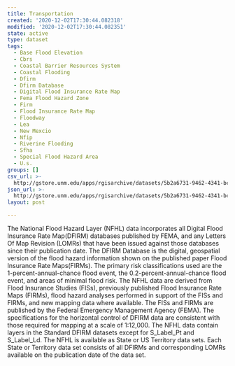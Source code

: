 ```yaml
---
title: Transportation
created: '2020-12-02T17:30:44.082318'
modified: '2020-12-02T17:30:44.082351'
state: active
type: dataset
tags:
  - Base Flood Elevation
  - Cbrs
  - Coastal Barrier Resources System
  - Coastal Flooding
  - Dfirm
  - Dfirm Database
  - Digital Flood Insurance Rate Map
  - Fema Flood Hazard Zone
  - Firm
  - Flood Insurance Rate Map
  - Floodway
  - Lea
  - New Mexcio
  - Nfip
  - Riverine Flooding
  - Sfha
  - Special Flood Hazard Area
  - U.s.
groups: []
csv_url: >-
  http://gstore.unm.edu/apps/rgisarchive/datasets/5b2a6731-9462-4341-bcd7-7da75ed44654/s_transport_ln.derived.csv
json_url: >-
  http://gstore.unm.edu/apps/rgisarchive/datasets/5b2a6731-9462-4341-bcd7-7da75ed44654/s_transport_ln.derived.json
layout: post

---
```

The National Flood Hazard Layer (NFHL) data incorporates all Digital Flood Insurance Rate Map(DFIRM) databases published by FEMA, and any Letters Of Map Revision (LOMRs) that have been issued against those databases since their publication date. The DFIRM Database is the digital, geospatial version of the flood hazard information shown on the published paper Flood Insurance Rate Maps(FIRMs). The primary risk classifications used are the 1-percent-annual-chance flood event, the 0.2-percent-annual-chance flood event, and areas of minimal flood risk. The NFHL data are derived from Flood Insurance Studies (FISs), previously published Flood Insurance Rate Maps (FIRMs), flood hazard analyses performed in support of the FISs and FIRMs, and new mapping data where available. The FISs and FIRMs are published by the Federal Emergency Management Agency (FEMA). The specifications for the horizontal control of DFIRM data are consistent with those required for mapping at a scale
				of 1:12,000. The NFHL data contain layers in the Standard DFIRM datasets except for S_Label_Pt and S_Label_Ld. The NFHL is available as State or US Territory data sets. Each State or Territory data set consists of all DFIRMs and corresponding LOMRs available on the publication date of the data set.
